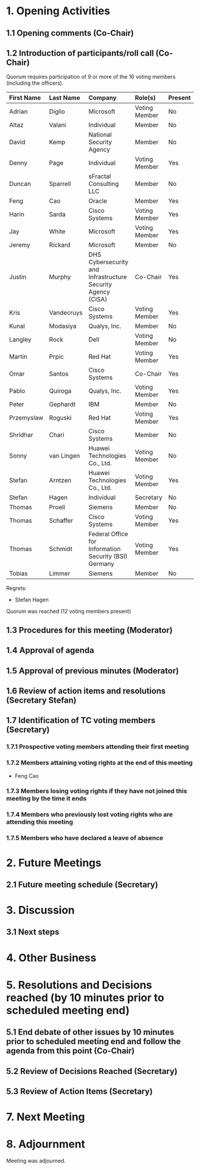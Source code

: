 # 1. Opening Activities

## 1.1 Opening comments (Co-Chair)

## 1.2 Introduction of participants/roll call (Co-Chair)
Quorum requires participation of 9 or more of the 16 voting members (including the officers).

| First Name | Last Name  | Company                                                     | Role(s)                   | Present |
|:-----------|:-----------|:------------------------------------------------------------|:--------------------------|:--------|
| Adrian     | Diglio     | Microsoft                                                   | Voting Member             | No      |
| Altaz      | Valani     | Individual                                                  | Member                    | No      |
| David      | Kemp       | National Security Agency                                    | Member                    | No      |
| Denny      | Page       | Individual                                                  | Voting Member             | Yes     |
| Duncan     | Sparrell   | sFractal Consulting LLC                                     | Member                    | No      |
| Feng       | Cao        | Oracle                                                      | Member                    | Yes     |
| Harin      | Sarda      | Cisco Systems                                               | Voting Member             | Yes     |
| Jay        | White      | Microsoft                                                   | Voting Member             | Yes     |
| Jeremy     | Rickard    | Microsoft                                                   | Member                    | No      |
| Justin     | Murphy     | DHS Cybersecurity and Infrastructure Security Agency (CISA) | Co-Chair                  | Yes     |
| Kris       | Vandecruys | Cisco Systems                                               | Voting Member             | Yes     |
| Kunal      | Modasiya   | Qualys, Inc.                                                | Member                    | No      |
| Langley    | Rock       | Dell                                                        | Voting Member             | No      |
| Martin     | Prpic      | Red Hat                                                     | Voting Member             | Yes     |
| Omar       | Santos     | Cisco Systems                                               | Co-Chair                  | Yes     |
| Pablo      | Quiroga    | Qualys, Inc.                                                | Voting Member             | Yes     |
| Peter      | Gephardt   | IBM                                                         | Member                    | No      |
| Przemyslaw | Roguski    | Red Hat                                                     | Voting Member             | Yes     |
| Shridhar   | Chari      | Cisco Systems                                               | Member                    | No      |
| Sonny      | van Lingen | Huawei Technologies Co., Ltd.                               | Voting Member             | No      |
| Stefan     | Arntzen    | Huawei Technologies Co., Ltd.                               | Voting Member             | Yes     |
| Stefan     | Hagen      | Individual                                                  | Secretary                 | No      |
| Thomas     | Proell     | Siemens                                                     | Member                    | No      |
| Thomas     | Schaffer   | Cisco Systems                                               | Voting Member             | Yes     |
| Thomas     | Schmidt    | Federal Office for Information Security (BSI) Germany       | Voting Member             | Yes     |
| Tobias     | Limmer     | Siemens                                                     | Member                    | No      |

Regrets:

* Stefan Hagen

Quorum was reached (12 voting members present)

## 1.3 Procedures for this meeting (Moderator)

## 1.4 Approval of agenda

## 1.5 Approval of previous minutes (Moderator)

## 1.6 Review of action items and resolutions (Secretary Stefan)

## 1.7 Identification of TC voting members (Secretary)

### 1.7.1 Prospective voting members attending their first meeting

### 1.7.2 Members attaining voting rights at the end of this meeting

* Feng Cao

### 1.7.3 Members losing voting rights if they have not joined this meeting by the time it ends

### 1.7.4 Members who previously lost voting rights who are attending this meeting

### 1.7.5 Members who have declared a leave of absence

# 2. Future Meetings

## 2.1 Future meeting schedule (Secretary)

# 3. Discussion

## 3.1 Next steps

# 4. Other Business

# 5. Resolutions and Decisions reached (by 10 minutes prior to scheduled meeting end)

## 5.1 End debate of other issues by 10 minutes prior to scheduled meeting end and follow the agenda from this point (Co-Chair)

## 5.2 Review of Decisions Reached (Secretary)

## 5.3 Review of Action Items (Secretary)

# 7. Next Meeting

# 8. Adjournment

Meeting was adjourned.
